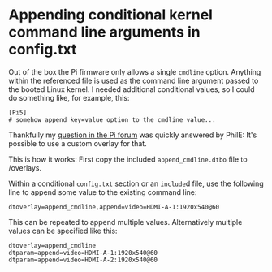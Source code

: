 # Appending conditional kernel command line arguments in config.txt

Out of the box the Pi firmware only allows a single `cmdline` option. Anything within the referenced file
is used as the command line argument passed to the booted Linux kernel. I needed additional conditional 
values, so I could do something like, for example, this:

```
[Pi5]
# somehow append key=value option to the cmdline value...
```

Thankfully my [question in the Pi forum](https://forums.raspberrypi.com/viewtopic.php?p=2231554) was
quickly answered by PhilE: It's possible to use a custom overlay for that.

This is how it works: First copy the included `append_cmdline.dtbo` file to /overlays.

Within a conditional `config.txt` section or an `include`d file, use the following line to append some value to the existing command line:

```
dtoverlay=append_cmdline,append=video=HDMI-A-1:1920x540@60
```

This can be repeated to append multiple values. Alternatively multiple values can be specified like this:

```
dtoverlay=append_cmdline
dtparam=append=video=HDMI-A-1:1920x540@60
dtparam=append=video=HDMI-A-2:1920x540@60
```
